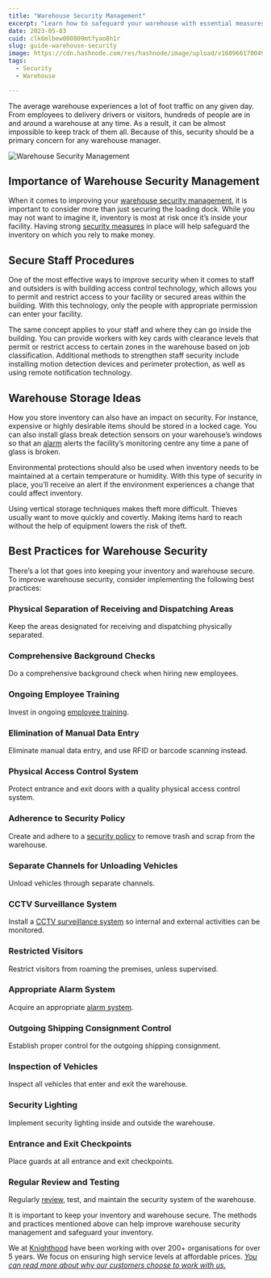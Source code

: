 ```yaml
---
title: "Warehouse Security Management"
excerpt: "Learn how to safeguard your warehouse with essential measures for effective security management. Knighthood shares best practices keep your business safe"
date: 2023-05-03
cuid: clk6mlbew000809mtfyao8h1r
slug: guide-warehouse-security
image: https://cdn.hashnode.com/res/hashnode/image/upload/v1689661700494/a590ddf7-33c8-4cd0-804c-488066a9d90d.jpeg
tags:
  - Security
  - Warehouse

---
```


The average warehouse experiences a lot of foot traffic on any given day. From employees to delivery drivers or visitors, hundreds of people are in and around a warehouse at any time. As a result, it can be almost impossible to keep track of them all. Because of this, security should be a primary concern for any warehouse manager.

![Warehouse Security Management](https://images.unsplash.com/photo-1553413077-190dd305871c?ixlib=rb-4.0.3&q=85&fm=jpg&crop=entropy&cs=srgb)

## Importance of Warehouse Security Management[​](http://localhost:3000/blog/security/guide-warehouse-security#importance-of-warehouse-security-management)

When it comes to improving your [warehouse security management](http://knighthood.co/blog/security/checklist-warehouse), it is important to consider more than just securing the loading dock. While you may not want to imagine it, inventory is most at risk once it’s inside your facility. Having strong [security measures](http://knighthood.co/blog/security-types-warehouse) in place will help safeguard the inventory on which you rely to make money.

## Secure Staff Procedures[​](http://localhost:3000/blog/security/guide-warehouse-security#secure-staff-procedures)

One of the most effective ways to improve security when it comes to staff and outsiders is with building access control technology, which allows you to permit and restrict access to your facility or secured areas within the building. With this technology, only the people with appropriate permission can enter your facility.

The same concept applies to your staff and where they can go inside the building. You can provide workers with key cards with clearance levels that permit or restrict access to certain zones in the warehouse based on job classification. Additional methods to strengthen staff security include installing motion detection devices and perimeter protection, as well as using remote notification technology.

## Warehouse Storage Ideas[​](http://localhost:3000/blog/security/guide-warehouse-security#warehouse-storage-ideas)

How you store inventory can also have an impact on security. For instance, expensive or highly desirable items should be stored in a locked cage. You can also install glass break detection sensors on your warehouse’s windows so that an [alarm](http://knighthood.co/services/security/ess/cctv) alerts the facility’s monitoring centre any time a pane of glass is broken.

Environmental protections should also be used when inventory needs to be maintained at a certain temperature or humidity. With this type of security in place, you’ll receive an alert if the environment experiences a change that could affect inventory.

Using vertical storage techniques makes theft more difficult. Thieves usually want to move quickly and covertly. Making items hard to reach without the help of equipment lowers the risk of theft.

## Best Practices for Warehouse Security[​](http://localhost:3000/blog/security/guide-warehouse-security#best-practices-for-warehouse-security)

There’s a lot that goes into keeping your inventory and warehouse secure. To improve warehouse security, consider implementing the following best practices:

### Physical Separation of Receiving and Dispatching Areas[​](http://localhost:3000/blog/security/guide-warehouse-security#physical-separation-of-receiving-and-dispatching-areas)

Keep the areas designated for receiving and dispatching physically separated.

### Comprehensive Background Checks[​](http://localhost:3000/blog/security/guide-warehouse-security#comprehensive-background-checks)

Do a comprehensive background check when hiring new employees.

### Ongoing Employee Training[​](http://localhost:3000/blog/security/guide-warehouse-security#ongoing-employee-training)

Invest in ongoing [employee training](http://knighthood.co/security/measures/culture).

### Elimination of Manual Data Entry[​](http://localhost:3000/blog/security/guide-warehouse-security#elimination-of-manual-data-entry)

Eliminate manual data entry, and use RFID or barcode scanning instead.

### Physical Access Control System[​](http://localhost:3000/blog/security/guide-warehouse-security#physical-access-control-system)

Protect entrance and exit doors with a quality physical access control system.

### Adherence to Security Policy[​](http://localhost:3000/blog/security/guide-warehouse-security#adherence-to-security-policy)

Create and adhere to a [security policy](http://knighthood.co/security/category/governance) to remove trash and scrap from the warehouse.

### Separate Channels for Unloading Vehicles[​](http://localhost:3000/blog/security/guide-warehouse-security#separate-channels-for-unloading-vehicles)

Unload vehicles through separate channels.

### CCTV Surveillance System[​](http://localhost:3000/blog/security/guide-warehouse-security#cctv-surveillance-system)

Install a [CCTV surveillance system](http://knighthood.co/services/security/ess/cctv) so internal and external activities can be monitored.

### Restricted Visitors[​](http://localhost:3000/blog/security/guide-warehouse-security#restricted-visitors)

Restrict visitors from roaming the premises, unless supervised.

### Appropriate Alarm System[​](http://localhost:3000/blog/security/guide-warehouse-security#appropriate-alarm-system)

Acquire an appropriate [alarm system](http://knighthood.co/services/security/ess/cctv).

### Outgoing Shipping Consignment Control[​](http://localhost:3000/blog/security/guide-warehouse-security#outgoing-shipping-consignment-control)

Establish proper control for the outgoing shipping consignment.

### Inspection of Vehicles[​](http://localhost:3000/blog/security/guide-warehouse-security#inspection-of-vehicles)

Inspect all vehicles that enter and exit the warehouse.

### Security Lighting[​](http://localhost:3000/blog/security/guide-warehouse-security#security-lighting)

Implement security lighting inside and outside the warehouse.

### Entrance and Exit Checkpoints[​](http://localhost:3000/blog/security/guide-warehouse-security#entrance-and-exit-checkpoints)

Place guards at all entrance and exit checkpoints.

### Regular Review and Testing[​](http://localhost:3000/blog/security/guide-warehouse-security#regular-review-and-testing)

Regularly [review](http://knighthood.co/security/lifecycle), test, and maintain the security system of the warehouse.

It is important to keep your inventory and warehouse secure. The methods and practices mentioned above can help improve warehouse security management and safeguard your inventory.

We at [Knighthood](http://knighthood.co) have been working with over 200+ organisations for over 5 years. We focus on ensuring high service levels at affordable prices. [*You can read more about why our customers choose to work with us.*](http://knighthood.co/whyus)

